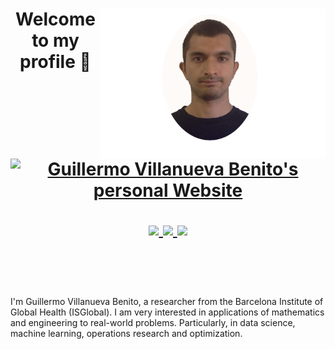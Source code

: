 <h1 align="center">
  <a href="https://guillermovillanuevabenito.com/">
    <img src="https://github.com/guillermovb/common-assets/blob/main/me.png" align="right" width="360" />
  </a>
  Welcome to my profile 👋
  </br>
  <a href="https://guillermovillanuevabenito.com/">
    <img alt="Guillermo Villanueva Benito's personal Website" src="https://shields.io/badge/Personal-Website-223" />
  </a>
  <p align="center">
    <a href="https://www.linkedin.com/in/guillermo-villanueva-130691234/">
      <img src="https://img.shields.io/badge/LinkedIn-100000?style=flat&logo=linkedin&logoColor=white&color=0A66C2" />
    </a>
    <a href="https://orcid.org/0009-0005-3812-2462">
      <img src="https://img.shields.io/badge/ORCID-100000?style=flat&logo=ORCID&logoColor=white&color=A6CE39" />
    </a>
    <a href="mailto:guillermovillanuevabenito@gmail.com">
      <img src="https://img.shields.io/badge/GMail-100000?style=flat&logo=gmail&logoColor=white&color=darkred" />
    </a>
  </p>
</h1>
</br>
<p></p>
</br>

I'm Guillermo Villanueva Benito, a researcher from the Barcelona Institute of Global Health (ISGlobal). I am very interested in applications of mathematics and engineering to real-world problems. Particularly, in data science, machine learning, operations research and optimization.
